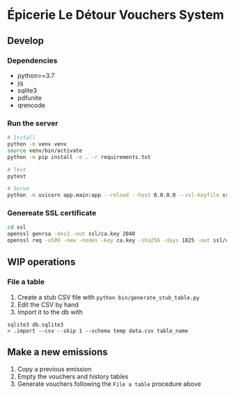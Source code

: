# Épicerie Le Détour Vouchers System

## Develop

### Dependencies

- python>=3.7
- jq
- sqlite3
- pdfunite
- qrencode


### Run the server

```sh
# Install
python -m venv venv
source venv/bin/activate
python -m pip install -e . -r requirements.txt

# Test
pytest

# Serve
python -m uvicorn app.main:app --reload --host 0.0.0.0 --ssl-keyfile ssl/ca.key --ssl-certfile ssl/ca.pem --ssl-keyfile-password nopasswd --env-file dev.env
```

### Genereate SSL certificate

```sh
cd ssl
openssl genrsa -des3 -out ssl/ca.key 2048
openssl req -x509 -new -nodes -key ca.key -sha256 -days 1825 -out ssl/ca.pem
```

## WIP operations

### File a table

1. Create a stub CSV file with `python bin/generate_stub_table.py`
2. Edit the CSV by hand
3. Import it to the db with

```
sqlite3 db.sqlite3
> .import --csv --skip 1 --schema temp data.csv table_name
```

## Make a new emissions

1. Copy a previous emission
2. Empty the vouchers and history tables
3. Generate vouchers following the `File a table` procedure above
